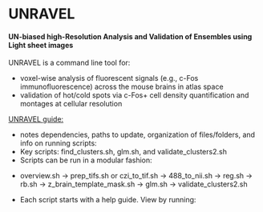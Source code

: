 # UNRAVEL
#### UN-biased high-Resolution Analysis and Validation of Ensembles using Light sheet images


UNRAVEL is a command line tool for:
* voxel-wise analysis of fluorescent signals (e.g., c-Fos immunofluorescence) across the mouse brains in atlas space
* validation of hot/cold spots via c-Fos+ cell density quantification and montages at cellular resolution
    
[UNRAVEL guide:](https://office365stanford-my.sharepoint.com/:p:/g/personal/danrijs_stanford_edu/EbQN54e7SwRHgkmw3yn8fgcBz1xG22AICtZx8nsPrOLFtg?e=S159PM)
* notes dependencies, paths to update, organization of files/folders, and info on running scripts:
* Key scripts: find_clusters.sh, glm.sh, and validate_clusters2.sh
* Scripts can be run in a modular fashion:
 + overview.sh -> prep_tifs.sh or czi_to_tif.sh -> 488_to_nii.sh -> reg.sh -> rb.sh -> z_brain_template_mask.sh -> glm.sh -> validate_clusters2.sh 
* Each script starts with a help guide. View by running: <script>.sh help 

If you are unfamiliar with the command line interface, please review Unix tutorials: https://andysbrainbook.readthedocs.io/en/latest/index.html

[Heifets lab guide to immunofluorescence staining, iDISCO+, & lightsheet fluorescence microscopy](https://docs.google.com/document/d/16yowBhiBQWz8_VX2t9Rf6Xo3Ub4YPYD6qeJP6vJo6P4/edit?usp=sharing)

Please send questions/suggestions to:
* Daniel Ryskamp Rijsketic (danrijs@stanford.edu)
* Austen Casey (abcasey@stanford.edu)
* Boris Heifets (bheifets@stanford.edu)
